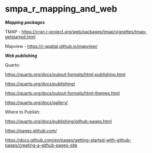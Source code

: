 # smpa_r_mapping_and_web

***Mapping packages***

TMAP - <https://cran.r-project.org/web/packages/tmap/vignettes/tmap-getstarted.html>

Mapview - <https://r-spatial.github.io/mapview/>

***Web publishing***

Quarto:

<https://quarto.org/docs/output-formats/html-publishing.html>

<https://quarto.org/docs/publishing/>

<https://quarto.org/docs/output-formats/html-themes.html>

<https://quarto.org/docs/gallery/>

Where to Publish:

<https://quarto.org/docs/publishing/github-pages.html>

<https://pages.github.com/>

<https://docs.github.com/en/pages/getting-started-with-github-pages/creating-a-github-pages-site>
